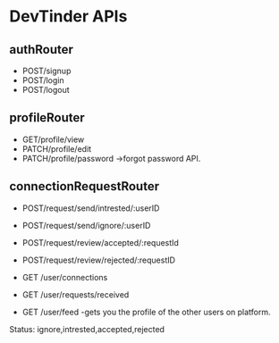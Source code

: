 # DevTinder APIs

## authRouter

- POST/signup
- POST/login
- POST/logout

## profileRouter

- GET/profile/view
- PATCH/profile/edit
- PATCH/profile/password ->forgot password API.

## connectionRequestRouter

- POST/request/send/intrested/:userID
- POST/request/send/ignore/:userID
- POST/request/review/accepted/:requestId
- POST/request/review/rejected/:requestID

- GET /user/connections
- GET /user/requests/received
- GET /user/feed -gets you the profile of the other users on platform.

Status: ignore,intrested,accepted,rejected
